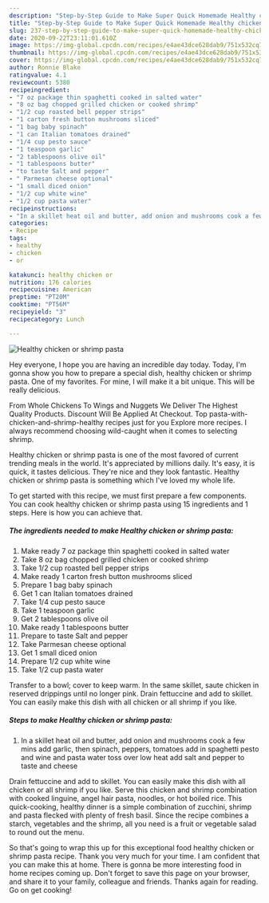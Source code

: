 ```yaml
---
description: "Step-by-Step Guide to Make Super Quick Homemade Healthy chicken or shrimp pasta"
title: "Step-by-Step Guide to Make Super Quick Homemade Healthy chicken or shrimp pasta"
slug: 237-step-by-step-guide-to-make-super-quick-homemade-healthy-chicken-or-shrimp-pasta
date: 2020-09-22T23:11:01.610Z
image: https://img-global.cpcdn.com/recipes/e4ae43dce628dab9/751x532cq70/healthy-chicken-or-shrimp-pasta-recipe-main-photo.jpg
thumbnail: https://img-global.cpcdn.com/recipes/e4ae43dce628dab9/751x532cq70/healthy-chicken-or-shrimp-pasta-recipe-main-photo.jpg
cover: https://img-global.cpcdn.com/recipes/e4ae43dce628dab9/751x532cq70/healthy-chicken-or-shrimp-pasta-recipe-main-photo.jpg
author: Ronnie Blake
ratingvalue: 4.1
reviewcount: 5380
recipeingredient:
- "7 oz package thin spaghetti cooked in salted water"
- "8 oz bag chopped grilled chicken or cooked shrimp"
- "1/2 cup roasted bell pepper strips"
- "1 carton fresh button mushrooms sliced"
- "1 bag baby spinach"
- "1 can Italian tomatoes drained"
- "1/4 cup pesto sauce"
- "1 teaspoon garlic"
- "2 tablespoons olive oil"
- "1 tablespoons butter"
- "to taste Salt and pepper"
- " Parmesan cheese optional"
- "1 small diced onion"
- "1/2 cup white wine"
- "1/2 cup pasta water"
recipeinstructions:
- "In a skillet heat oil and butter, add onion and mushrooms cook a few mins add garlic, then spinach, peppers, tomatoes add in spaghetti pesto and wine and pasta water toss over low heat add salt and pepper to taste and cheese"
categories:
- Recipe
tags:
- healthy
- chicken
- or

katakunci: healthy chicken or 
nutrition: 176 calories
recipecuisine: American
preptime: "PT20M"
cooktime: "PT56M"
recipeyield: "3"
recipecategory: Lunch

---
```



![Healthy chicken or shrimp pasta](https://img-global.cpcdn.com/recipes/e4ae43dce628dab9/751x532cq70/healthy-chicken-or-shrimp-pasta-recipe-main-photo.jpg)

Hey everyone, I hope you are having an incredible day today. Today, I'm gonna show you how to prepare a special dish, healthy chicken or shrimp pasta. One of my favorites. For mine, I will make it a bit unique. This will be really delicious.

From Whole Chickens To Wings and Nuggets We Deliver The Highest Quality Products. Discount Will Be Applied At Checkout. Top pasta-with-chicken-and-shrimp-healthy recipes just for you Explore more recipes. I always recommend choosing wild-caught when it comes to selecting shrimp.

Healthy chicken or shrimp pasta is one of the most favored of current trending meals in the world. It's appreciated by millions daily. It's easy, it is quick, it tastes delicious. They're nice and they look fantastic. Healthy chicken or shrimp pasta is something which I've loved my whole life.


To get started with this recipe, we must first prepare a few components. You can cook healthy chicken or shrimp pasta using 15 ingredients and 1 steps. Here is how you can achieve that.

<!--inarticleads1-->

##### The ingredients needed to make Healthy chicken or shrimp pasta:

1. Make ready 7 oz package thin spaghetti cooked in salted water
1. Take 8 oz bag chopped grilled chicken or cooked shrimp
1. Take 1/2 cup roasted bell pepper strips
1. Make ready 1 carton fresh button mushrooms sliced
1. Prepare 1 bag baby spinach
1. Get 1 can Italian tomatoes drained
1. Take 1/4 cup pesto sauce
1. Take 1 teaspoon garlic
1. Get 2 tablespoons olive oil
1. Make ready 1 tablespoons butter
1. Prepare to taste Salt and pepper
1. Take  Parmesan cheese optional
1. Get 1 small diced onion
1. Prepare 1/2 cup white wine
1. Take 1/2 cup pasta water


Transfer to a bowl; cover to keep warm. In the same skillet, saute chicken in reserved drippings until no longer pink. Drain fettuccine and add to skillet. You can easily make this dish with all chicken or all shrimp if you like. 

<!--inarticleads2-->

##### Steps to make Healthy chicken or shrimp pasta:

1. In a skillet heat oil and butter, add onion and mushrooms cook a few mins add garlic, then spinach, peppers, tomatoes add in spaghetti pesto and wine and pasta water toss over low heat add salt and pepper to taste and cheese


Drain fettuccine and add to skillet. You can easily make this dish with all chicken or all shrimp if you like. Serve this chicken and shrimp combination with cooked linguine, angel hair pasta, noodles, or hot boiled rice. This quick-cooking, healthy dinner is a simple combination of zucchini, shrimp and pasta flecked with plenty of fresh basil. Since the recipe combines a starch, vegetables and the shrimp, all you need is a fruit or vegetable salad to round out the menu. 

So that's going to wrap this up for this exceptional food healthy chicken or shrimp pasta recipe. Thank you very much for your time. I am confident that you can make this at home. There is gonna be more interesting food in home recipes coming up. Don't forget to save this page on your browser, and share it to your family, colleague and friends. Thanks again for reading. Go on get cooking!
